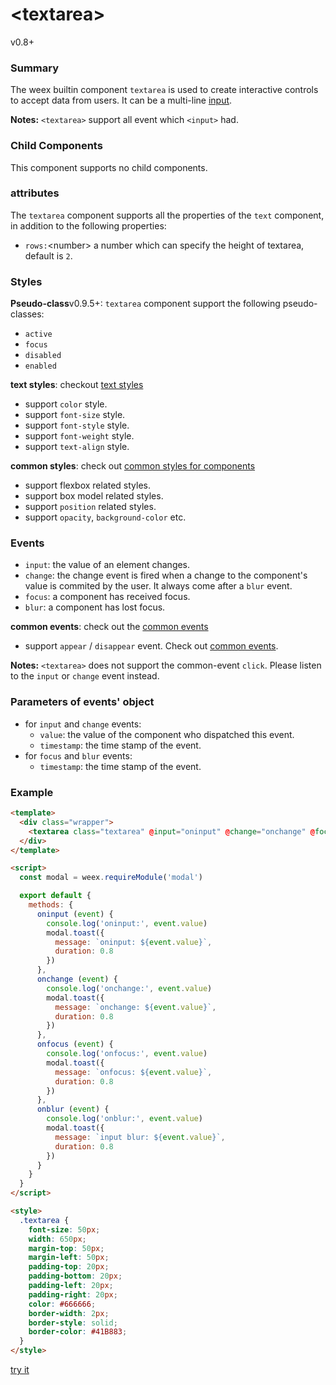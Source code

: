 # &lt;textarea&gt;
<span class="weex-version">v0.8+</span>


### Summary

The weex builtin component `textarea` is used to create interactive controls to accept data from users. It can be a multi-line [input](./input.html).

**Notes:** `<textarea>` support all event which `<input>` had.

### Child Components

This component supports no child components.

### attributes

The `textarea` component supports all the properties of the `text` component, in addition to the following properties:

- `rows:`&lt;number&gt; a number which can specify the height of textarea, default is `2`.

### Styles

**Pseudo-class**<span class="api-version">v0.9.5+</span>: `textarea` component support the following pseudo-classes:

* `active`
* `focus`
* `disabled`
* `enabled`

**text styles**: checkout [text styles](/wiki/text-styles.html)

- support `color` style.
- support `font-size` style.
- support `font-style` style.
- support `font-weight` style.
- support `text-align` style.


**common styles**: check out [common styles for components](/wiki/common-styles.html)

- support flexbox related styles.
- support box model related styles.
- support ``position`` related styles.
- support ``opacity``, ``background-color`` etc.

### Events

- `input`: the value of an element changes.
- `change`: the change event is fired when a change to the component's value is commited by the user. It always come after a ``blur`` event.
- `focus`: a component has received focus.
- `blur`: a component has lost focus.

**common events**: check out the [common events](/wiki/common-events.html)

- support `appear` / `disappear` event. Check out [common events](/wiki/common-events.html).

**Notes:** `<textarea>` does not support the common-event `click`. Please listen to the `input` or `change` event instead.

### Parameters of events' object

- for ``input`` and ``change`` events:
  - `value`: the value of the component who dispatched this event.
  - `timestamp`: the time stamp of the event.
- for ``focus`` and ``blur`` events:
  - `timestamp`: the time stamp of the event.

### Example

```html
<template>
  <div class="wrapper">
    <textarea class="textarea" @input="oninput" @change="onchange" @focus="onfocus" @blur="onblur"></textarea>
  </div>
</template>

<script>
  const modal = weex.requireModule('modal')

  export default {
    methods: {
      oninput (event) {
        console.log('oninput:', event.value)
        modal.toast({
          message: `oninput: ${event.value}`,
          duration: 0.8
        })
      },
      onchange (event) {
        console.log('onchange:', event.value)
        modal.toast({
          message: `onchange: ${event.value}`,
          duration: 0.8
        })
      },
      onfocus (event) {
        console.log('onfocus:', event.value)
        modal.toast({
          message: `onfocus: ${event.value}`,
          duration: 0.8
        })
      },
      onblur (event) {
        console.log('onblur:', event.value)
        modal.toast({
          message: `input blur: ${event.value}`,
          duration: 0.8
        })
      }
    }
  }
</script>

<style>
  .textarea {
    font-size: 50px;
    width: 650px;
    margin-top: 50px;
    margin-left: 50px;
    padding-top: 20px;
    padding-bottom: 20px;
    padding-left: 20px;
    padding-right: 20px;
    color: #666666;
    border-width: 2px;
    border-style: solid;
    border-color: #41B883;
  }
</style>
```

[try it](http://dotwe.org/vue/a1877866e8b91ffa1e6ea9bc66c200fa)
